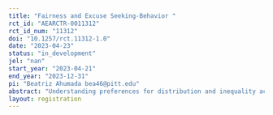 ```yaml
---
title: "Fairness and Excuse Seeking-Behavior "
rct_id: "AEARCTR-0011312"
rct_id_num: "11312"
doi: "10.1257/rct.11312-1.0"
date: "2023-04-23"
status: "in_development"
jel: "nan"
start_year: "2023-04-21"
end_year: "2023-12-31"
pi: "Beatriz Ahumada bea46@pitt.edu"
abstract: "Understanding preferences for distribution and inequality acceptance in environments with uncertainty about the cause of inequality is key to designing redistributive policies. In this project, I will use a laboratory experiment to study how uncertainty about the role luck and effort play in determining income affects redistribution, and how people use this uncertainty to excuse behavior not aligned with their fairness views in favor of self-interest."
layout: registration
---
```


